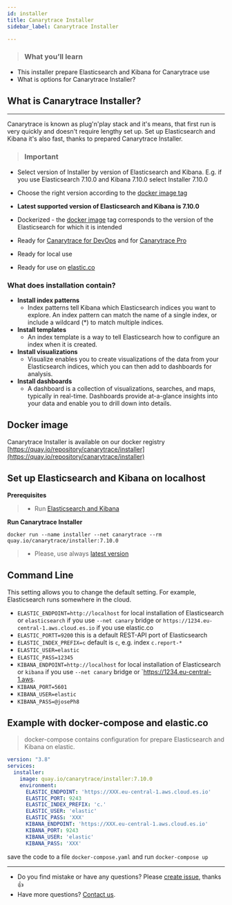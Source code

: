 ```yaml
---
id: installer
title: Canarytrace Installer
sidebar_label: Canarytrace Installer

---
```


> ### What you’ll learn
- This installer prepare Elasticsearch and Kibana for Canarytrace use
- What is options for Canarytrace Installer?

## What is Canarytrace Installer?
---

Canarytrace is known as plug'n'play stack and it's means, that first run is very quickly and doesn't require lengthy set up. 
Set up Elasticsearch and Kibana it's also fast, thanks to prepared Canarytrace Installer.

> ### Important
- Select version of Installer by version of Elasticsearch and Kibana. E.g. if you use Elasticsearch 7.10.0 and Kibana 7.10.0 select Installer 7.10.0
- Choose the right version according to the [docker image tag](https://quay.io/repository/canarytrace/installer?tab=tags)


- **Latest supported version of Elasticsearch and Kibana is 7.10.0**
- Dockerized - the [docker image](https://quay.io/repository/canarytrace/installer) tag corresponds to the version of the Elasticsearch for which it is intended 
- Ready for [Canarytrace for DevOps](/docs/why/edition/) and for [Canarytrace Pro](/docs/why/edition/)
- Ready for local use
- Ready for use on [elastic.co](https://www.elastic.co)

### What does installation contain?

- **Install index patterns**
  - Index patterns tell Kibana which Elasticsearch indices you want to explore. An index pattern can match the name of a single index, or include a wildcard (*) to match multiple indices.
- **Install templates**
  - An index template is a way to tell Elasticsearch how to configure an index when it is created.
- **Install visualizations**
  - Visualize enables you to create visualizations of the data from your Elasticsearch indices, which you can then add to dashboards for analysis.
- **Install dashboards**
  - A dashboard is a collection of visualizations, searches, and maps, typically in real-time. Dashboards provide at-a-glance insights into your data and enable you to drill down into details.

## Docker image

Canarytrace Installer is available on our docker registry [https://quay.io/repository/canarytrace/installer](https://quay.io/repository/canarytrace/installer)

## Set up Elasticsearch and Kibana on localhost

**Prerequisites**

> - Run [Elasticsearch and Kibana](/docs/guides/elasticsearch)

**Run Canarytrace Installer**
```
docker run --name installer --net canarytrace --rm quay.io/canarytrace/installer:7.10.0
```

> - Please, use always [latest version](https://quay.io/repository/canarytrace/installer?tab=tags)

## Command Line

This setting allows you to change the default setting. For example, Elasticsearch runs somewhere in the cloud.

- `ELASTIC_ENDPOINT=http://localhost` for local installation of Elasticsearch or `elasticsearch` if you use `--net canary` bridge or `https://1234.eu-central-1.aws.cloud.es.io` if you use elastic.co
- `ELASTIC_PORTT=9200` this is a default REST-API port of Elasticsearch
- `ELASTIC_INDEX_PREFIX=c` default is `c`, e.g. index `c.report-*`
- `ELASTIC_USER=elastic`
- `ELASTIC_PASS=12345`
- `KIBANA_ENDPOINT=http://localhost` for local installation of Elasticsearch or `kibana` if you use `--net canary` bridge or `https://1234.eu-central-1.aws.
- `KIBANA_PORT=5601`
- `KIBANA_USER=elastic`
- `KIBANA_PASS=@josePh8`

## Example with docker-compose and elastic.co
> docker-compose contains configuration for prepare Elasticsearch and Kibana on elastic.

```yaml title="docker-compose.yaml"
version: "3.8"
services:
  installer:
    image: quay.io/canarytrace/installer:7.10.0
    environment:
      ELASTIC_ENDPOINT: 'https://XXX.eu-central-1.aws.cloud.es.io'
      ELASTIC_PORT: 9243
      ELASTIC_INDEX_PREFIX: 'c.'
      ELASTIC_USER: 'elastic'
      ELASTIC_PASS: 'XXX'
      KIBANA_ENDPOINT: 'https://XXX.eu-central-1.aws.cloud.es.io'
      KIBANA_PORT: 9243
      KIBANA_USER: 'elastic'
      KIBANA_PASS: 'XXX'
```

save the code to a file `docker-compose.yaml` and run `docker-compose up`

---

- Do you find mistake or have any questions? Please [create issue](https://github.com/canarytrace/documentation/issues/new/choose), thanks 👍
- Have more questions? [Contact us](/docs/support/contactus).